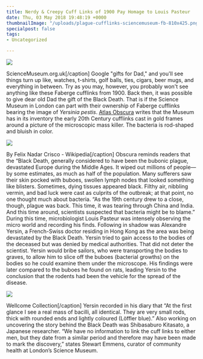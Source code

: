 ```yaml
---
title: Nerdy & Creepy Cuff Links of 1900 Pay Homage to Louis Pasteur
date: Thu, 03 May 2018 19:48:19 +0000
thumbnailImage: "/uploads/plague-cufflinks-sciencemuseum-fb-810x425.png"
specialpost: false
tags:
- Uncategorized

---
```

![](http://newsattorneys.staging.wpengine.com/wp-content/uploads/2018/05/plague-cufflinks-sciencemuseum.jpg) 

ScienceMuseum.org.uk\[/caption\] Google "gifts for Dad," and you'll see things turn up like, watches, t-shirts, golf balls, ties, cigars, beer mugs, and everything in between. Try as you may, however, you probably won't see anything like these Faberge cufflinks from 1900. Back then, it was possible to give dear old Dad the gift of the Black Death. That is if the Science Museum in London can part with their ownership of Faberge cufflinks bearing the image of _Yersinia pestis_. [Atlas Obscura](https://www.atlasobscura.com/articles/plague-bacteria-cufflinks) writes that the Museum has in its inventory the early 20th Century cufflinks cast in gold frames around a picture of the microscopic mass killer. The bacteria is rod-shaped and bluish in color.

![](http://newsattorneys.staging.wpengine.com/wp-content/uploads/2018/05/Louis-Pasteur-Félix-Nadar-Crisco-Wikipedia-743x1024.jpg) 

By Felix Nadar Crisco - Wikipedia\[/caption\] Obscura reminds readers that the “Black Death, generally considered to have been the bubonic plague, devastated Europe during the Middle Ages. It wiped out millions of people—by some estimates, as much as half of the population. Many sufferers saw their skin pocked with buboes, swollen lymph nodes that looked something like blisters. Sometimes, dying tissues appeared black. Filthy air, nibbling vermin, and bad luck were cast as culprits of the outbreak; at that point, no one thought much about bacteria. “As the 19th century drew to a close, though, plague was back. This time, it was tearing through China and India. And this time around, scientists suspected that bacteria might be to blame.” During this time, microbiologist Louis Pasteur was intensely observing the micro world and recording his finds. Following in shadow was Alexandre Yersin, a French-Swiss doctor residing in Hong Kong as the area was being devastated by the Black Death. Yersin tried to gain access to the bodies of the deceased but was denied by medical authorities. That did not deter the scientist. Yersin would bribe sailors, who were transporting the bodies to graves, to allow him to slice off the buboes (bacterial growths) on the bodies so he could examine them under the microscope. His findings were later compared to the buboes he found on rats, leading Yersin to the conclusion that the rodents had been the vehicle for the spread of the disease.

![](http://newsattorneys.staging.wpengine.com/wp-content/uploads/2018/05/yersin-kitasato-wellcome-collection.png) 

Wellcome Collection\[/caption\] Yersin recorded in his diary that “At the first glance I see a real mass of bacilli, all identical. They are very small rods, thick with rounded ends and lightly coloured (Löffler blue).” Also working on uncovering the story behind the Black Death was Shibasaburo Kitasato, a Japanese researcher. “We have no information to link the cuff links to either men, but they date from a similar period and therefore may have been made to mark the discovery,” states Stewart Emmens, curator of community health at London’s Science Museum.